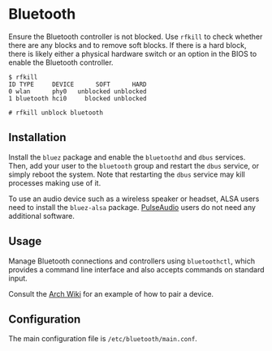 # Bluetooth

Ensure the Bluetooth controller is not blocked. Use `rfkill` to check whether
there are any blocks and to remove soft blocks. If there is a hard block, there
is likely either a physical hardware switch or an option in the BIOS to enable
the Bluetooth controller.

```
$ rfkill
ID TYPE     DEVICE      SOFT      HARD
0 wlan      phy0   unblocked unblocked
1 bluetooth hci0     blocked unblocked

# rfkill unblock bluetooth
```

## Installation

Install the `bluez` package and enable the `bluetoothd` and `dbus` services.
Then, add your user to the `bluetooth` group and restart the `dbus` service, or
simply reboot the system. Note that restarting the `dbus` service may kill
processes making use of it.

To use an audio device such as a wireless speaker or headset, ALSA users need to
install the `bluez-alsa` package. [PulseAudio](./media/pulseaudio.md) users do
not need any additional software.

## Usage

Manage Bluetooth connections and controllers using `bluetoothctl`, which
provides a command line interface and also accepts commands on standard input.

Consult the [Arch Wiki](https://wiki.archlinux.org/index.php/Bluetooth#Pairing)
for an example of how to pair a device.

## Configuration

The main configuration file is `/etc/bluetooth/main.conf`.
